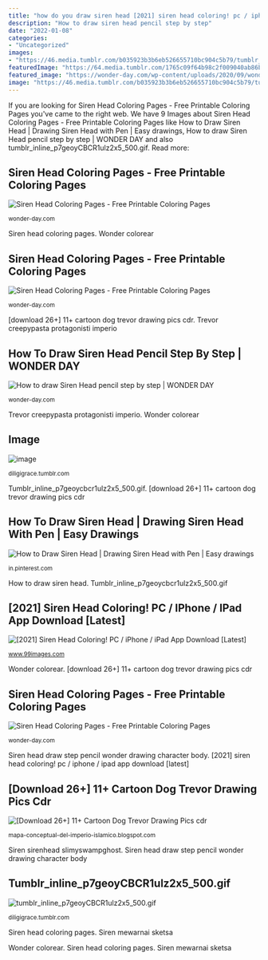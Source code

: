 ```yaml
---
title: "how do you draw siren head [2021] siren head coloring! pc / iphone / ipad app download [latest]"
description: "How to draw siren head pencil step by step"
date: "2022-01-08"
categories:
- "Uncategorized"
images:
- "https://46.media.tumblr.com/b035923b3b6eb526655710bc904c5b79/tumblr_inline_p7geoyCBCR1ulz2x5_500.gif"
featuredImage: "https://64.media.tumblr.com/1765c09f64b98c2f009040ab86b45acc/ca1fa85a565fdb01-b7/s640x960/02084503cf1e53c986426847564b041278bad101.png"
featured_image: "https://wonder-day.com/wp-content/uploads/2020/09/wonder-day-siren-head-17-1024x566.jpg"
image: "https://46.media.tumblr.com/b035923b3b6eb526655710bc904c5b79/tumblr_inline_p7geoyCBCR1ulz2x5_500.gif"
---
```


If you are looking for Siren Head Coloring Pages - Free Printable Coloring Pages you've came to the right web. We have 9 Images about Siren Head Coloring Pages - Free Printable Coloring Pages like How to Draw Siren Head | Drawing Siren Head with Pen | Easy drawings, How to draw Siren Head pencil step by step | WONDER DAY and also tumblr_inline_p7geoyCBCR1ulz2x5_500.gif. Read more:

## Siren Head Coloring Pages - Free Printable Coloring Pages

![Siren Head Coloring Pages - Free Printable Coloring Pages](https://wonder-day.com/wp-content/uploads/2020/09/wonder-day-siren-head-17-1024x566.jpg "Trevor creepypasta protagonisti imperio")

<small>wonder-day.com</small>

Siren head coloring pages. Wonder colorear

## Siren Head Coloring Pages - Free Printable Coloring Pages

![Siren Head Coloring Pages - Free Printable Coloring Pages](https://wonder-day.com/wp-content/uploads/2020/09/wonder-day-siren-head-15.jpg "Siren head coloring pages")

<small>wonder-day.com</small>

[download 26+] 11+ cartoon dog trevor drawing pics cdr. Trevor creepypasta protagonisti imperio

## How To Draw Siren Head Pencil Step By Step | WONDER DAY

![How to draw Siren Head pencil step by step | WONDER DAY](https://wonder-day.com/wp-content/uploads/2020/11/wonder-day-how-to-draw-siren-head-13.jpg "How to draw siren head")

<small>wonder-day.com</small>

Trevor creepypasta protagonisti imperio. Wonder colorear

## Image

![image](https://66.media.tumblr.com/b035923b3b6eb526655710bc904c5b79/tumblr_inline_p7geoyCBCR1ulz2x5_500.gifv "Siren head coloring pages")

<small>diligigrace.tumblr.com</small>

Tumblr_inline_p7geoycbcr1ulz2x5_500.gif. [download 26+] 11+ cartoon dog trevor drawing pics cdr

## How To Draw Siren Head | Drawing Siren Head With Pen | Easy Drawings

![How to Draw Siren Head | Drawing Siren Head with Pen | Easy drawings](https://i.pinimg.com/originals/be/06/0f/be060f4f49daa68e599f447a33b288c5.jpg "How to draw siren head")

<small>in.pinterest.com</small>

How to draw siren head. Tumblr_inline_p7geoycbcr1ulz2x5_500.gif

## [2021] Siren Head Coloring! PC / IPhone / IPad App Download [Latest]

![[2021] Siren Head Coloring! PC / iPhone / iPad App Download [Latest]](https://is1-ssl.mzstatic.com/image/thumb/PurpleSource114/v4/e4/5f/d8/e45fd807-add3-fb00-9c87-efb1732d9ee1/f9e1e957-1e13-494b-a63a-669fd3be163f_2.png/392x696bb.png "Siren head draw step pencil wonder drawing character body")

<small>www.99images.com</small>

Wonder colorear. [download 26+] 11+ cartoon dog trevor drawing pics cdr

## Siren Head Coloring Pages - Free Printable Coloring Pages

![Siren Head Coloring Pages - Free Printable Coloring Pages](https://wonder-day.com/wp-content/uploads/2020/08/wonder-day-siren-head-14.jpg "Siren head coloring pages")

<small>wonder-day.com</small>

Siren head draw step pencil wonder drawing character body. [2021] siren head coloring! pc / iphone / ipad app download [latest]

## [Download 26+] 11+ Cartoon Dog Trevor Drawing Pics Cdr

![[Download 26+] 11+ Cartoon Dog Trevor Drawing Pics cdr](https://64.media.tumblr.com/1765c09f64b98c2f009040ab86b45acc/ca1fa85a565fdb01-b7/s640x960/02084503cf1e53c986426847564b041278bad101.png "How to draw siren head pencil step by step")

<small>mapa-conceptual-del-imperio-islamico.blogspot.com</small>

Siren sirenhead slimyswampghost. Siren head draw step pencil wonder drawing character body

## Tumblr_inline_p7geoyCBCR1ulz2x5_500.gif

![tumblr_inline_p7geoyCBCR1ulz2x5_500.gif](https://46.media.tumblr.com/b035923b3b6eb526655710bc904c5b79/tumblr_inline_p7geoyCBCR1ulz2x5_500.gif "[2021] siren head coloring! pc / iphone / ipad app download [latest]")

<small>diligigrace.tumblr.com</small>

Siren head coloring pages. Siren mewarnai sketsa

Wonder colorear. Siren head coloring pages. Siren mewarnai sketsa
